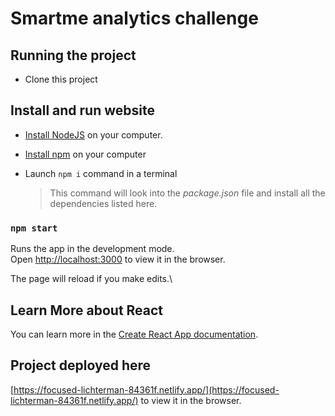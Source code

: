 # Smartme analytics challenge

## Running the project

- Clone this project

## Install and run website

- [Install NodeJS](https://nodejs.org/en/) on your computer.

- [Install npm](https://docs.npmjs.com/getting-started) on your computer

- Launch `npm i` command in a terminal

  > This command will look into the _package.json_ file and install all the dependencies listed here.

### `npm start`

Runs the app in the development mode.\
Open [http://localhost:3000](http://localhost:3000) to view it in the browser.

The page will reload if you make edits.\

## Learn More about React

You can learn more in the [Create React App documentation](https://facebook.github.io/create-react-app/docs/getting-started).

## Project deployed here

[https://focused-lichterman-84361f.netlify.app/](https://focused-lichterman-84361f.netlify.app/) to view it in the browser.
